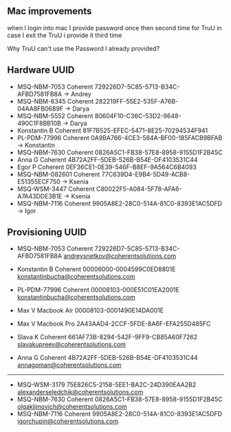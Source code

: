 
## Mac improvements

when I login into mac I provide password once
then second time for TruU
in case I exit the TruU i provide it third time

Why TruU can't use the Password I already provided? 


## Hardware UUID

* MSQ-NBM-7053 Coherent 729226D7-5C85-5713-B34C-AFBD7581FB8A -> Andrey
* MSQ-NBM-8345 Coherent 282219FF-55E2-535F-A76B-04AA8FB0689F -> Darya
* MSQ-NBM-5552 Coherent 80604F10-C36C-53D2-9648-490C1F8BB10B -> Darya
* Konstantin B Coherent 81F7B525-EFEC-5471-8E25-70294534F941
* PL-PDM-77996 Coherent 0A9BA766-4CE3-584A-BF00-185FACB9BFAB -> Konstantin
* MSQ-NBM-7630 Coherent 0826A5C1-FB38-57E8-8958-9155D1F2B45C
* Anna G Coherent 4B72A2FF-5DEB-526B-B54E-DF4103531C44
* Egor P Coherent 0EF36CE1-0E39-546F-B8EF-9A564C6B4093
* MSQ-NBM-082601 Coherent 77C639D4-E9B4-5D49-ACB8-E51355ECF750 -> Ksenia
* MSQ-WSM-3447 Coherent C80022F5-A084-5F78-AFA6-A7A43DDE3B1E -> Ksenia
* MSQ-NBM-7116 Coherent 9905A8E2-28C0-514A-81C0-8393E1AC5DFD -> Igor

## Provisioning UUID

* MSQ-NBM-7053 Coherent 729226D7-5C85-5713-B34C-AFBD7581FB8A andreysnetkov@coherentsolutions.com
* Konstantin B Coherent 00006000-0004599C0ED8801E konstantinbucha@coherentsolutions.com
* PL-PDM-77996 Coherent 00008103-000E51C01EA2001E konstantinbucha@coherentsolutions.com
* Max V Macbook Air 00008103-0001490E14DA001E
* Max V Macbook Pro 2A43AAD4-2CCF-5FDE-8A6F-EFA255D485FC

* Slava K Coherent 661AF73B-8294-542F-9FF9-CB85A60F7262 slavakupreev@coherentsolutions.com
* Anna G Coherent 4B72A2FF-5DEB-526B-B54E-DF4103531C44 annagoman@coherentsolutions.com

-----

* MSQ-WSM-3179 75E826C5-2158-5EE1-BA2C-24D390EAA2B2 alexanderseledchik@coherentsolutions.com
* MSQ-NBM-7630 Coherent 0826A5C1-FB38-57E8-8958-9155D1F2B45C olgaklimovich@coherentsolutions.com
* MSQ-NBM-7116 Coherent 9905A8E2-28C0-514A-81C0-8393E1AC5DFD igorchupin@coherentsolutions.com


